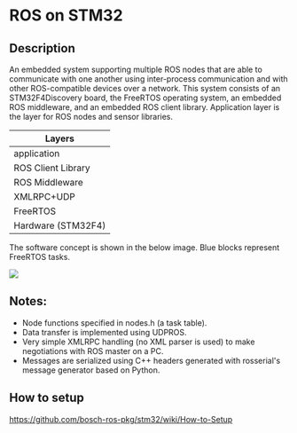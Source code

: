 # ROS on STM32

## Description
An embedded system supporting multiple ROS nodes that are able to communicate with one another using inter-process communication and with other ROS-compatible devices over a network. This system consists of an STM32F4Discovery board, the FreeRTOS operating system, an embedded ROS middleware, and an embedded ROS client library. Application layer is the layer for ROS nodes and sensor libraries.


|           Layers          |
| ---------------------------------| 
|           application           |
|        ROS Client Library       |
|         ROS Middleware          |
|            XMLRPC+UDP           |
|             FreeRTOS            |
|        Hardware (STM32F4)       |


The software concept is shown in the below image. Blue blocks represent FreeRTOS tasks.

![](https://github.com/bosch-ros-pkg/stm32/blob/refactored/doc/ROS.png)

## Notes:
- Node functions specified in nodes.h (a task table).
- Data transfer is implemented using UDPROS.
- Very simple XMLRPC handling (no XML parser is used) to make negotiations with ROS master on a PC.
- Messages are serialized using C++ headers generated with rosserial's message generator based on Python.

## How to setup
https://github.com/bosch-ros-pkg/stm32/wiki/How-to-Setup